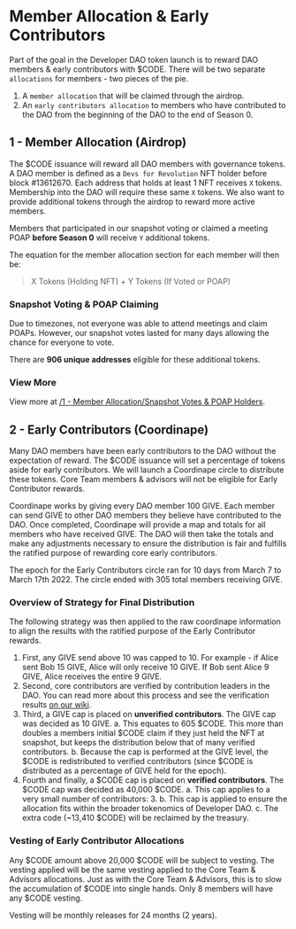 # Member Allocation & Early Contributors

Part of the goal in the Developer DAO token launch is to reward DAO members & early contributors with $CODE. There will be two separate `allocations` for members - two pieces of the pie.

1. A `member allocation` that will be claimed through the airdrop.
2. An `early contributors allocation` to members who have contributed to the DAO from the beginning of the DAO to the end of Season 0.

## 1 - Member Allocation (Airdrop)

The $CODE issuance will reward all DAO members with governance tokens. A DAO member is defined as a `Devs for Revolution` NFT holder before block #13612670. Each address that holds at least 1 NFT receives `X` tokens. Membership into the DAO will require these same `X` tokens. We also want to provide additional tokens through the airdrop to reward more active members.

Members that participated in our snapshot voting or claimed a meeting POAP **before Season 0** will receive `Y` additional tokens.

The equation for the member allocation section for each member will then be:

> X Tokens (Holding NFT) + Y Tokens (If Voted or POAP)

### Snapshot Voting & POAP Claiming

Due to timezones, not everyone was able to attend meetings and claim POAPs. However, our snapshot votes lasted for many days allowing the chance for everyone to vote.

There are **906 unique addresses** eligible for these additional tokens.

### View More

View more at [/1 - Member Allocation/Snapshot Votes & POAP Holders](./1%20-%20Member%20Allocation/Snapshot%20Votes%20%26%20POAP%20Holders).

## 2 - Early Contributors (Coordinape)

Many DAO members have been early contributors to the DAO without the expectation of reward. The $CODE issuance will set a percentage of tokens aside for early contributors. We will launch a Coordinape circle to distribute these tokens. Core Team members & advisors will not be eligible for Early Contributor rewards.

Coordinape works by giving every DAO member 100 GIVE. Each member can send GIVE to other DAO members they believe have contributed to the DAO. Once completed, Coordinape will provide a map and totals for all members who have received GIVE. The DAO will then take the totals and make any adjustments necessary to ensure the distribution is fair and fulfills the ratified purpose of rewarding core early contributors.

The epoch for the Early Contributors circle ran for 10 days from March 7 to March 17th 2022. The circle ended with 305 total members receiving GIVE.

### Overview of Strategy for Final Distribution

The following strategy was then applied to the raw coordinape information to align the results with the ratified purpose of the Early Contributor rewards.

1. First, any GIVE send above 10 was capped to 10. For example - if Alice sent Bob 15 GIVE, Alice will only receive 10 GIVE. If Bob sent Alice 9 GIVE, Alice receives the entire 9 GIVE.
2. Second, core contributors are verified by contribution leaders in the DAO. You can read more about this process and see the verification results [on our wiki](https://developerdao.notion.site/85f6ebe5393a43d9aabd682c269bd8f9?v=90f747eca99e4a66afca60f5b7ff19d5).
3. Third, a GIVE cap is placed on **unverified contributors**. The GIVE cap was decided as 10 GIVE.
    a. This equates to 605 $CODE. This more than doubles a members initial $CODE claim if they just held the NFT at snapshot, but keeps the distribution below that of many verified contributors.
    b. Because the cap is performed at the GIVE level, the $CODE is redistributed to verified contributors (since $CODE is distributed as a percentage of GIVE held for the epoch).
4. Fourth and finally, a $CODE cap is placed on **verified contributors**. The $CODE cap was decided as 40,000 $CODE.
    a. This cap applies to a very small number of contributors: 3.
    b. This cap is applied to ensure the allocation fits within the broader tokenomics of Developer DAO.
    c. The extra code (~13,410 $CODE) will be reclaimed by the treasury.

### Vesting of Early Contributor Allocations

Any $CODE amount above 20,000 $CODE will be subject to vesting. The vesting applied will be the same vesting applied to the Core Team & Advisors allocations. Just as with the Core Team & Advisors, this is to slow the accumulation of $CODE into single hands. Only 8 members will have any $CODE vesting.

Vesting will be monthly releases for 24 months (2 years).